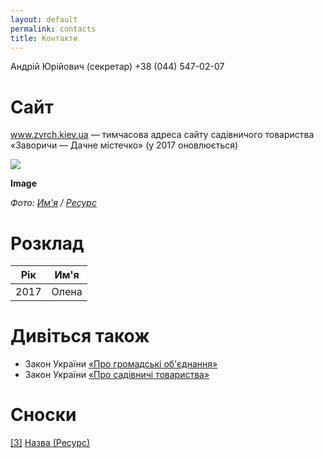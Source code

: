 ```yaml
---
layout: default
permalink: contacts
title: Контакти
---
```


Андрій Юрійович (секретар)
+38 (044) 547-02-07

# Сайт

www.zvrch.kiev.ua — тимчасова адреса сайту садівничого товариства «Заворичи — Дачне містечко» (у 2017 оновлюється)


![](/encyclopedia/images/{{page.permalink}}.jpg)

**Image**

*Фото: [Им'я](index) / [Ресурс](index)*

# Розклад

|Рiк|Им'я|
|-|-|
|2017|Олена|


# Дивіться також

+ Закон України [«Про громадські об'єднання»](index)
+ Закон України [«Про садівничі товариства»](index)

# Сноски

[[3]](#a3) <span id="f3"></span> [Назва (Ресурс)](index)
